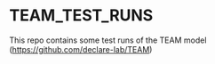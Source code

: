 # TEAM_TEST_RUNS
This repo contains some test runs of the TEAM model (https://github.com/declare-lab/TEAM)
